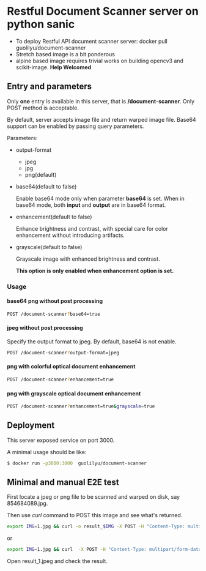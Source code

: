 # Restful Document Scanner server on python sanic
- To deploy Restful API document scanner server: docker pull guolilyu/document-scanner
- Stretch based image is a bit ponderous
- alpine based image requires trivial works on building opencv3 and scikit-image. **Help Welcomed**

## Entry and parameters
Only **one** entry is available in this server, that is **/document-scanner**. Only POST method is acceptable.

By default, server accepts image file and return warped image file. Base64 support can be enabled by passing query parameters.

Parameters:
- output-format

   - jpeg
   - jpg
   - png(default)
   
- base64(default to false)

    Enable base64 mode only when parameter **base64** is set. When in base64 mode, both **input** and **output** are in base64 format.
    
- enhancement(default to false)

    Enhance brightness and contrast, with special care for color enhancement without introducing artifacts. 
    
- grayscale(default to false)

    Grayscale image with enhanced brightness and contrast. 
    
    **This option is only enabled when enhancement option is set.**


### Usage 
#### base64 png without post processing
```bash
POST /document-scanner?base64=true
```
#### jpeg without post processing
Specify the output format to jpeg. By default, base64 is not enable.
```bash
POST /document-scanner?output-format=jpeg
```
#### png with colorful optical document enhancement
```bash
POST /document-scanner?enhancement=true
```

#### png with grayscale optical document enhancement
```bash
POST /document-scanner?enhancement=true&grayscale=true
```

## Deployment
This server exposed service on port 3000.

A minimal usage should be like:
```bash
$ docker run -p3000:3000  guolilyu/document-scanner
```

## Minimal and manual E2E test
First locate a jpeg or png file to be scanned and warped on disk, say 854684089.jpg.

Then use *curl* command to POST this image and see what's returned.

```bash
export IMG=1.jpg && curl -o result_$IMG -X POST -H "Content-Type: multipart/form-data"  -F "data=@data/$IMG" http://localhost:3000/document-scanner\?output-format\=jpeg
```
or 
```bash
export IMG=1.jpg && curl  -X POST -H "Content-Type: multipart/form-data"  -F "data=@data/$IMG" http://localhost:3000/document-scanner\?output-format\=jpeg > result_$IMG
```

Open result_1.jpeg and check the result.

